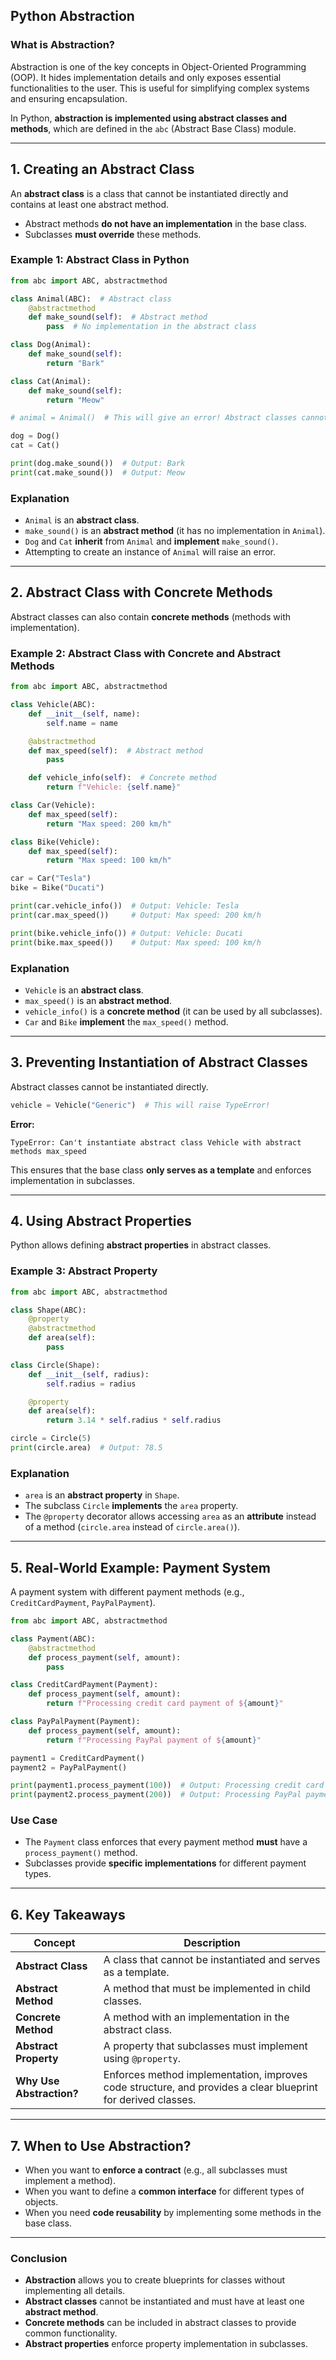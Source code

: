 ## **Python Abstraction**

### **What is Abstraction?**
Abstraction is one of the key concepts in Object-Oriented Programming (OOP). It hides implementation details and only exposes essential functionalities to the user. This is useful for simplifying complex systems and ensuring encapsulation.

In Python, **abstraction is implemented using abstract classes and methods**, which are defined in the `abc` (Abstract Base Class) module.

---

## **1. Creating an Abstract Class**
An **abstract class** is a class that cannot be instantiated directly and contains at least one abstract method.

- Abstract methods **do not have an implementation** in the base class.
- Subclasses **must override** these methods.

### **Example 1: Abstract Class in Python**
```python
from abc import ABC, abstractmethod

class Animal(ABC):  # Abstract class
    @abstractmethod
    def make_sound(self):  # Abstract method
        pass  # No implementation in the abstract class

class Dog(Animal):
    def make_sound(self):
        return "Bark"

class Cat(Animal):
    def make_sound(self):
        return "Meow"

# animal = Animal()  # This will give an error! Abstract classes cannot be instantiated.

dog = Dog()
cat = Cat()

print(dog.make_sound())  # Output: Bark
print(cat.make_sound())  # Output: Meow
```

### **Explanation**
- `Animal` is an **abstract class**.
- `make_sound()` is an **abstract method** (it has no implementation in `Animal`).
- `Dog` and `Cat` **inherit** from `Animal` and **implement** `make_sound()`.
- Attempting to create an instance of `Animal` will raise an error.

---

## **2. Abstract Class with Concrete Methods**
Abstract classes can also contain **concrete methods** (methods with implementation).

### **Example 2: Abstract Class with Concrete and Abstract Methods**
```python
from abc import ABC, abstractmethod

class Vehicle(ABC):
    def __init__(self, name):
        self.name = name

    @abstractmethod
    def max_speed(self):  # Abstract method
        pass

    def vehicle_info(self):  # Concrete method
        return f"Vehicle: {self.name}"

class Car(Vehicle):
    def max_speed(self):
        return "Max speed: 200 km/h"

class Bike(Vehicle):
    def max_speed(self):
        return "Max speed: 100 km/h"

car = Car("Tesla")
bike = Bike("Ducati")

print(car.vehicle_info())  # Output: Vehicle: Tesla
print(car.max_speed())     # Output: Max speed: 200 km/h

print(bike.vehicle_info()) # Output: Vehicle: Ducati
print(bike.max_speed())    # Output: Max speed: 100 km/h
```

### **Explanation**
- `Vehicle` is an **abstract class**.
- `max_speed()` is an **abstract method**.
- `vehicle_info()` is a **concrete method** (it can be used by all subclasses).
- `Car` and `Bike` **implement** the `max_speed()` method.

---

## **3. Preventing Instantiation of Abstract Classes**
Abstract classes cannot be instantiated directly.

```python
vehicle = Vehicle("Generic")  # This will raise TypeError!
```
**Error:**
```
TypeError: Can't instantiate abstract class Vehicle with abstract methods max_speed
```
This ensures that the base class **only serves as a template** and enforces implementation in subclasses.

---

## **4. Using Abstract Properties**
Python allows defining **abstract properties** in abstract classes.

### **Example 3: Abstract Property**
```python
from abc import ABC, abstractmethod

class Shape(ABC):
    @property
    @abstractmethod
    def area(self):
        pass

class Circle(Shape):
    def __init__(self, radius):
        self.radius = radius

    @property
    def area(self):
        return 3.14 * self.radius * self.radius

circle = Circle(5)
print(circle.area)  # Output: 78.5
```

### **Explanation**
- `area` is an **abstract property** in `Shape`.
- The subclass `Circle` **implements** the `area` property.
- The `@property` decorator allows accessing `area` as an **attribute** instead of a method (`circle.area` instead of `circle.area()`).

---

## **5. Real-World Example: Payment System**
A payment system with different payment methods (e.g., `CreditCardPayment`, `PayPalPayment`).

```python
from abc import ABC, abstractmethod

class Payment(ABC):
    @abstractmethod
    def process_payment(self, amount):
        pass

class CreditCardPayment(Payment):
    def process_payment(self, amount):
        return f"Processing credit card payment of ${amount}"

class PayPalPayment(Payment):
    def process_payment(self, amount):
        return f"Processing PayPal payment of ${amount}"

payment1 = CreditCardPayment()
payment2 = PayPalPayment()

print(payment1.process_payment(100))  # Output: Processing credit card payment of $100
print(payment2.process_payment(200))  # Output: Processing PayPal payment of $200
```

### **Use Case**
- The `Payment` class enforces that every payment method **must** have a `process_payment()` method.
- Subclasses provide **specific implementations** for different payment types.

---

## **6. Key Takeaways**
| Concept | Description |
|---------|------------|
| **Abstract Class** | A class that cannot be instantiated and serves as a template. |
| **Abstract Method** | A method that must be implemented in child classes. |
| **Concrete Method** | A method with an implementation in the abstract class. |
| **Abstract Property** | A property that subclasses must implement using `@property`. |
| **Why Use Abstraction?** | Enforces method implementation, improves code structure, and provides a clear blueprint for derived classes. |

---

## **7. When to Use Abstraction?**
- When you want to **enforce a contract** (e.g., all subclasses must implement a method).
- When you want to define a **common interface** for different types of objects.
- When you need **code reusability** by implementing some methods in the base class.

---

### **Conclusion**
- **Abstraction** allows you to create blueprints for classes without implementing all details.
- **Abstract classes** cannot be instantiated and must have at least one **abstract method**.
- **Concrete methods** can be included in abstract classes to provide common functionality.
- **Abstract properties** enforce property implementation in subclasses.

